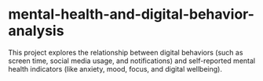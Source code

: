 # mental-health-and-digital-behavior-analysis
This project explores the relationship between digital behaviors (such as screen time, social media usage, and notifications) and self-reported mental health indicators (like anxiety, mood, focus, and digital wellbeing).
